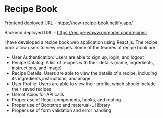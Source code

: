 # Recipe Book
Frontend deployed URL - https://new-recipe-book.netlify.app/

Backend deployed URL - https://recipe-wbww.onrender.com/recipes

I have developed a recipe book web application using React.js. The recipe book allow users to view recipes. Some of the feaures of recipe book are :
- User Authentication: Users are able to sign up, login, and logout
- Recipe Catalog: A list of recipes with their details (name, ingredients, instructions, and image)
- Recipe Details: Users are able to view the details of a recipe, including its ingredients,instructions, and image
- User Profile: Users are able to view their profile, which should include their saved recipes
- Use of Axios for API calls
- Proper use of React components, hooks, and routing
- Proper use of Bootstrap and materual-UI library
- Proper use of form validation and error handling

